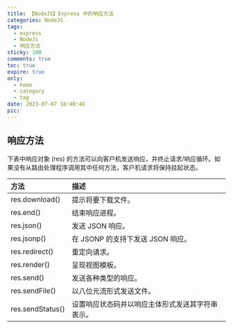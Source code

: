 ```yaml
---
title: 【NodeJS】Express 中的响应方法
categories: NodeJS
tags:
  - express 
  - NodeJs 
  - 响应方法
sticky: 100
comments: true
toc: true
expire: true
only:
  - home
  - category
  - tag
date: 2023-07-07 10:48:48
pic:
---
```


## 响应方法
下表中响应对象 (res) 的方法可以向客户机发送响应，并终止请求/响应循环。如果没有从路由处理程序调用其中任何方法，客户机请求将保持挂起状态。

| 方法             | 描述                                             |
| :--------------- | :----------------------------------------------- |
| res.download()   | 提示将要下载文件。                               |
| res.end()        | 结束响应进程。                                   |
| res.json()       | 发送 JSON 响应。                                 |
| res.jsonp()      | 在 JSONP 的支持下发送 JSON 响应。                |
| res.redirect()   | 重定向请求。                                     |
| res.render()     | 呈现视图模板。                                   |
| res.send()       | 发送各种类型的响应。                             |
| res.sendFile()   | 以八位元流形式发送文件。                         |
| res.sendStatus() | 设置响应状态码并以响应主体形式发送其字符串表示。 |

